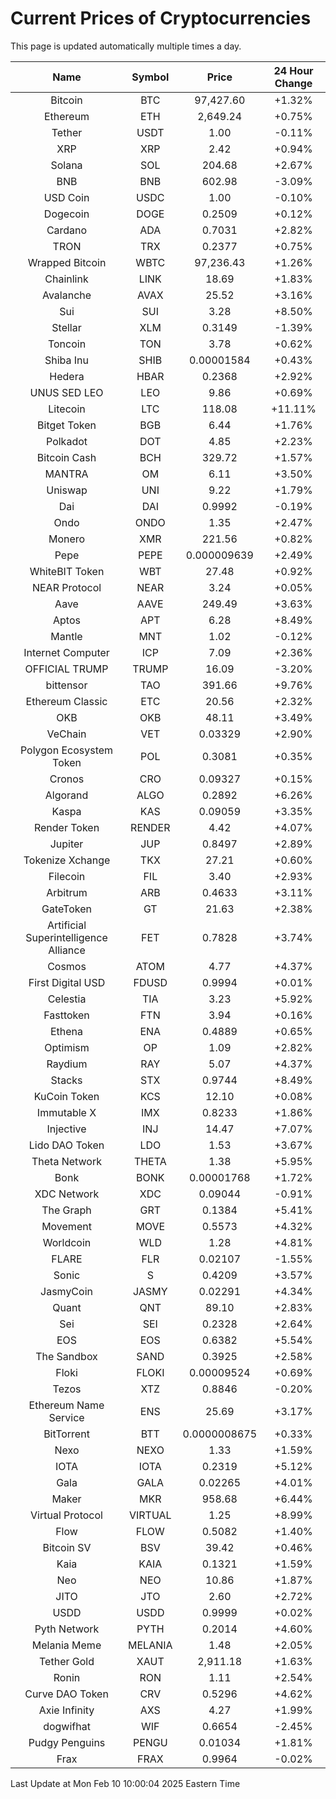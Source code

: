 # Current Prices of Cryptocurrencies
This page is updated automatically multiple times a day.

| Name | Symbol | Price | 24 Hour Change |
| :---: |:---:| :---: | :---: |
| Bitcoin | BTC | 97,427.60 | +1.32% |
| Ethereum | ETH | 2,649.24 | +0.75% |
| Tether | USDT | 1.00 | -0.11% |
| XRP | XRP | 2.42 | +0.94% |
| Solana | SOL | 204.68 | +2.67% |
| BNB | BNB | 602.98 | -3.09% |
| USD Coin | USDC | 1.00 | -0.10% |
| Dogecoin | DOGE | 0.2509 | +0.12% |
| Cardano | ADA | 0.7031 | +2.82% |
| TRON | TRX | 0.2377 | +0.75% |
| Wrapped Bitcoin | WBTC | 97,236.43 | +1.26% |
| Chainlink | LINK | 18.69 | +1.83% |
| Avalanche | AVAX | 25.52 | +3.16% |
| Sui | SUI | 3.28 | +8.50% |
| Stellar | XLM | 0.3149 | -1.39% |
| Toncoin | TON | 3.78 | +0.62% |
| Shiba Inu | SHIB | 0.00001584 | +0.43% |
| Hedera | HBAR | 0.2368 | +2.92% |
| UNUS SED LEO | LEO | 9.86 | +0.69% |
| Litecoin | LTC | 118.08 | +11.11% |
| Bitget Token | BGB | 6.44 | +1.76% |
| Polkadot | DOT | 4.85 | +2.23% |
| Bitcoin Cash | BCH | 329.72 | +1.57% |
| MANTRA | OM | 6.11 | +3.50% |
| Uniswap | UNI | 9.22 | +1.79% |
| Dai | DAI | 0.9992 | -0.19% |
| Ondo | ONDO | 1.35 | +2.47% |
| Monero | XMR | 221.56 | +0.82% |
| Pepe | PEPE | 0.000009639 | +2.49% |
| WhiteBIT Token | WBT | 27.48 | +0.92% |
| NEAR Protocol | NEAR | 3.24 | +0.05% |
| Aave | AAVE | 249.49 | +3.63% |
| Aptos | APT | 6.28 | +8.49% |
| Mantle | MNT | 1.02 | -0.12% |
| Internet Computer | ICP | 7.09 | +2.36% |
| OFFICIAL TRUMP | TRUMP | 16.09 | -3.20% |
| bittensor | TAO | 391.66 | +9.76% |
| Ethereum Classic | ETC | 20.56 | +2.32% |
| OKB | OKB | 48.11 | +3.49% |
| VeChain | VET | 0.03329 | +2.90% |
| Polygon Ecosystem Token | POL | 0.3081 | +0.35% |
| Cronos | CRO | 0.09327 | +0.15% |
| Algorand | ALGO | 0.2892 | +6.26% |
| Kaspa | KAS | 0.09059 | +3.35% |
| Render Token | RENDER | 4.42 | +4.07% |
| Jupiter | JUP | 0.8497 | +2.89% |
| Tokenize Xchange | TKX | 27.21 | +0.60% |
| Filecoin | FIL | 3.40 | +2.93% |
| Arbitrum | ARB | 0.4633 | +3.11% |
| GateToken | GT | 21.63 | +2.38% |
| Artificial Superintelligence Alliance | FET | 0.7828 | +3.74% |
| Cosmos | ATOM | 4.77 | +4.37% |
| First Digital USD | FDUSD | 0.9994 | +0.01% |
| Celestia | TIA | 3.23 | +5.92% |
| Fasttoken | FTN | 3.94 | +0.16% |
| Ethena | ENA | 0.4889 | +0.65% |
| Optimism | OP | 1.09 | +2.82% |
| Raydium | RAY | 5.07 | +4.37% |
| Stacks | STX | 0.9744 | +8.49% |
| KuCoin Token | KCS | 12.10 | +0.08% |
| Immutable X | IMX | 0.8233 | +1.86% |
| Injective | INJ | 14.47 | +7.07% |
| Lido DAO Token | LDO | 1.53 | +3.67% |
| Theta Network | THETA | 1.38 | +5.95% |
| Bonk | BONK | 0.00001768 | +1.72% |
| XDC Network | XDC | 0.09044 | -0.91% |
| The Graph | GRT | 0.1384 | +5.41% |
| Movement | MOVE | 0.5573 | +4.32% |
| Worldcoin | WLD | 1.28 | +4.81% |
| FLARE | FLR | 0.02107 | -1.55% |
| Sonic | S | 0.4209 | +3.57% |
| JasmyCoin | JASMY | 0.02291 | +4.34% |
| Quant | QNT | 89.10 | +2.83% |
| Sei | SEI | 0.2328 | +2.64% |
| EOS | EOS | 0.6382 | +5.54% |
| The Sandbox | SAND | 0.3925 | +2.58% |
| Floki | FLOKI | 0.00009524 | +0.69% |
| Tezos | XTZ | 0.8846 | -0.20% |
| Ethereum Name Service | ENS | 25.69 | +3.17% |
| BitTorrent | BTT | 0.0000008675 | +0.33% |
| Nexo | NEXO | 1.33 | +1.59% |
| IOTA | IOTA | 0.2319 | +5.12% |
| Gala | GALA | 0.02265 | +4.01% |
| Maker | MKR | 958.68 | +6.44% |
| Virtual Protocol | VIRTUAL | 1.25 | +8.99% |
| Flow | FLOW | 0.5082 | +1.40% |
| Bitcoin SV | BSV | 39.42 | +0.46% |
| Kaia | KAIA | 0.1321 | +1.59% |
| Neo | NEO | 10.86 | +1.87% |
| JITO | JTO | 2.60 | +2.72% |
| USDD | USDD | 0.9999 | +0.02% |
| Pyth Network | PYTH | 0.2014 | +4.60% |
| Melania Meme | MELANIA | 1.48 | +2.05% |
| Tether Gold | XAUT | 2,911.18 | +1.63% |
| Ronin | RON | 1.11 | +2.54% |
| Curve DAO Token | CRV | 0.5296 | +4.62% |
| Axie Infinity | AXS | 4.27 | +1.99% |
| dogwifhat | WIF | 0.6654 | -2.45% |
| Pudgy Penguins | PENGU | 0.01034 | +1.81% |
| Frax | FRAX | 0.9964 | -0.02% |

Last Update at Mon Feb 10 10:00:04 2025 Eastern Time